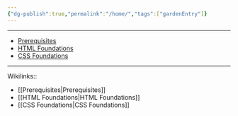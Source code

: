 ```yaml
---
{"dg-publish":true,"permalink":"/home/","tags":["gardenEntry"]}
---
```




---

 - [Prerequisites](obsidian://open?vault=_notes&file=Pre-req%20-)
 - [HTML Foundations](obsidian://open?vault=_notes&file=HTML%20Foundations)
 - [CSS Foundations](obsidian://open?vault=_notes&file=CSS%20Foundations)

---
Wikilinks:: 

- [[Prerequisites\|Prerequisites]]
- [[HTML Foundations\|HTML Foundations]]
- [[CSS Foundations\|CSS Foundations]]










